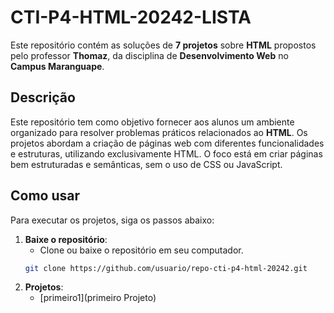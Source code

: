 # CTI-P4-HTML-20242-LISTA

Este repositório contém as soluções de **7 projetos** sobre **HTML** propostos pelo professor **Thomaz**, da disciplina de **Desenvolvimento Web** no **Campus Maranguape**.

## Descrição

Este repositório tem como objetivo fornecer aos alunos um ambiente organizado para resolver problemas práticos relacionados ao **HTML**. Os projetos abordam a criação de páginas web com diferentes funcionalidades e estruturas, utilizando exclusivamente HTML. O foco está em criar páginas bem estruturadas e semânticas, sem o uso de CSS ou JavaScript.

## Como usar

Para executar os projetos, siga os passos abaixo:

1. **Baixe o repositório**:
   - Clone ou baixe o repositório em seu computador.
   ```bash
   git clone https://github.com/usuario/repo-cti-p4-html-20242.git

2. **Projetos**:
   - [primeiro1](primeiro Projeto)
